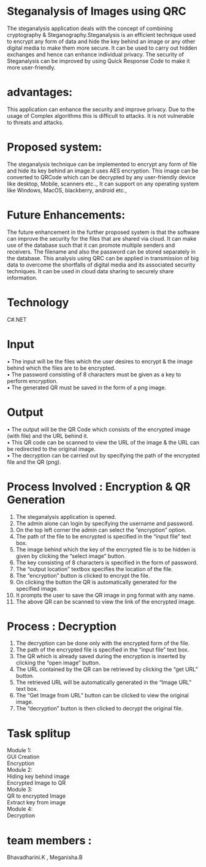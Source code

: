 # Steganalysis of Images using QRC
The steganalysis application deals with the concept of combining cryptography & Steganography.Steganalysis is an efficient technique used to encrypt any form of data and hide the key behind an image or any other digital media to make them more secure. 
It can be used to carry out hidden exchanges and hence can enhance individual privacy. 
The security of Steganalysis can be improved by using Quick Response Code to make it more user-friendly.
# advantages:
This application can enhance the security and improve privacy.
Due to the usage of Complex algorithms this is difficult to attacks.
It is not vulnerable to threats and attacks.

# Proposed system:
The steganalysis technique can be implemented to encrypt any form of file and hide its key behind an image.it uses AES encryption.
 This image can be converted to QRCode which can be decrypted by any user-friendly device like desktop, Mobile, scanners etc..,
It can support on any operating system  like Windows, MacOS, blackberry, android etc.,

# Future Enhancements:
The future enhancement in the further proposed system is that the software can improve the security for the files that are shared via cloud. It can make use of the database such that it can promote multiple senders and receivers. The filename and also the password can be stored separately in the database. This analysis using QRC can be applied in transmission of big data to overcome the shortfalls of digital media and its associated security techniques. It can be used in cloud data sharing to securely share information.

# Technology 
C#.NET

# Input
•	The input will be the files which the user desires to encrypt & the image behind which the files are to be encrypted.<br>
•	The password consisting of 8 characters must be given as a key to perform encryption.<br>
•	The generated QR must be saved in the form of a png image.<br>

# Output
•	The output will be the QR Code which consists of the encrypted image (with file) and the URL behind it.<br>
•	This QR code can be scanned to view the URL of the image & the URL can be redirected to the original image.<br>
•	The decryption can be carried out by specifying the path of the encrypted file and the QR (png).<br>

# Process Involved : Encryption & QR Generation
1.	The steganalysis application is opened.
2.	The admin alone can login by specifying the username and password.
3.	On the top left corner the admin can select the “encryption” option.
4.	The path of the file to be encrypted is specified in the “input file” text box.
5.	The image behind which the key of the encrypted file is to be hidden is given by clicking the “select image” button.
6.	The key consisting of 8 characters is specified in the form of password.
7.	The “output location” textbox specifies the location of the file.
8.	The “encryption” button is clicked to encrypt the file.
9.	On clicking the button the QR is automatically generated for the specified image.
10.	It prompts the user to save the QR image in png format with any name.
11.	The above QR can be scanned to view the link of the encrypted image.

# Process : Decryption

1.	The decryption can be done only with the encrypted form of the file.
2.	The path of the encrypted file is specified in the “input file” text box.
3.	The QR which is already saved during the encryption is inserted by clicking the “open image” button.
4.	The URL contained by the QR can be retrieved by clicking the “get URL” button.
5.	The retrieved URL will be automatically generated in the “Image URL” text box.
6.	The “Get Image from URL” button can be clicked to view the original image.
7.	The “decryption” button is then clicked to decrypt the original file.

# Task splitup
Module 1:<br>
GUI Creation<br>
Encryption<br>
Module 2:<br>
Hiding key behind image<br>
Encrypted Image to QR<br>
Module 3:<br>
QR to encrypted Image<br>
Extract key from image<br>
Module 4:<br>
Decryption<br>

# team members :
Bhavadharini.K , Meganisha.B
